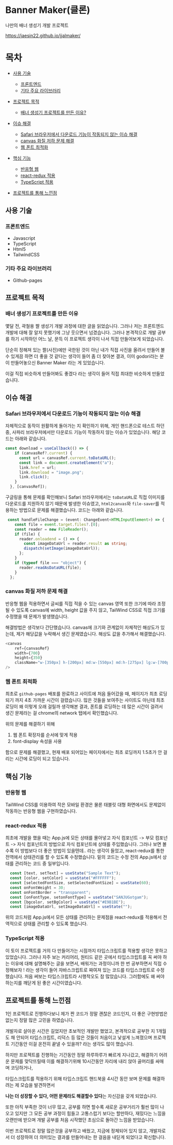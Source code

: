 # Banner Maker(클론)

나만의 배너 생성기 개발 프로젝트

https://jaesin22.github.io/jjalmaker/

# 목차

- [사용 기술](#사용-기술)
  - [프론트엔드](#프론트엔드)
  - [기타 주요 라이브러리](#기타-주요-라이브러리)
- [프로젝트 목적](#프로젝트-목적)
  - [배너 생성기 프로젝트를 만든 이유?](#배너-생성기-프로젝트를-만든-이유)
- [이슈 해결](#이슈-해결)
  - [Safari 브라우저에서 다운로드 기능이 작동되지 않는 이슈 해결](#Safari-브라우저에서-다운로드기능이-작동되지-않는-이슈-해결)
  - [canvas 화질 저하 문제 해결](#canvas-화질-저하-문제-해결)
  - [웹 폰트 최적화](#웹-폰트-최적화)
- [핵심 기능](#핵심-기능)

  - [반응형 웹](#반응형-웹)
  - [react-redux 적용](#react-redux-적용)
  - [TypeScript 적용](#TypeScript-적용)

- [프로젝트를 통해 느낀점](#프로젝트를-통해-느낀점)

## 사용 기술

### 프론트엔드

- Javascript
- TypeScript
- Html5
- TailwindCSS

### 기타 주요 라이브러리

- Github-pages

## 프로젝트 목적

### 배너 생성기 프로젝트를 만든 이유

몇달 전, 곽철용 짤 생성기 개발 과정에 대한 글을 읽었습니다. 그러나 저는 프론트엔드 개발에 대해 잘 알지 못했기에 그냥 웃으면서 넘겼습니다. 그러나 본격적으로 개발 공부를 하기 시작하던 어느 날, 문득 이 프로젝트 생각이 나서 직접 만들어보게 되었습니다.

단순히 정해져 있는 짤(사진)에만 국한된 것이 아닌 내가 직접 사진을 올려서 만들어 볼 수 있게끔 하면 더 좋을 것 같다는 생각이 들어 좀 더 찾아본 결과, 이미 godori라는 분이 만들어놓으신 Banner Maker 라는 게 있었습니다.

이걸 직접 비슷하게 만들어봐도 좋겠다 라는 생각이 들어 직접 최대한 비슷하게 만들었습니다.

## 이슈 해결

### Safari 브라우저에서 다운로드 기능이 작동되지 않는 이슈 해결

자체적으로 동작이 원활하게 돌아가는 지 확인하기 위해, 개인 핸드폰으로 테스트 하던 중, 사파리 브라우저에서만 다운로드 기능이 작동하지 않는 이슈가 있었습니다. 해당 코드는 아래와 같습니다.

```TypeScript
const download = useCallback(() => {
    if (canvasRef?.current) {
      const url = canvasRef.current.toDataURL();
      const link = document.createElement("a");
      link.href = url;
      link.download = "image.png";
      link.click();
    }
  }, [canvasRef]);
```

구글링을 통해 문제를 확인해보니 Safari 브라우저에서는 `toDataURL`로 직접 이미지를 다운로드를 지원하지 않기 때문에 발생한 이슈였고, `html2canvas`와 `file-saver`를 적용하는 방법으로 문제를 해결했습니다. 코드는 아래와 같습니다.

```TypeScript
 const handleFileChange = (event: ChangeEvent<HTMLInputElement>) => {
    const file = event.target.files?.[0];
    const reader = new FileReader();
    if (file) {
      reader.onloadend = () => {
        const imageDataUrl = reader.result as string;
        dispatch(setImage(imageDataUrl));
      };
    }
    if (typeof file === "object") {
      reader.readAsDataURL(file);
    }
  };
```

### canvas 화질 저하 문제 해결

반응형 웹을 적용하면서 글씨를 직접 적을 수 있는 canvas 영역 또한 크기에 따라 조정될 수 있도록 canvas에 width, height 값을 주지 않고, TailWind CSS로 직접 크기를 수정했을 때 문제가 발생했습니다.

해결방법은 생각보다 간단했습니다. canvas에 크기와 관계없이 자체적인 해상도가 있는데, 제가 해당값을 누락해서 생긴 문제였습니다. 해상도 값을 추가해서 해결했습니다.

```TypeScript
<canvas
    ref={canvasRef}
    width={700}
    height={350}
    className="w-[350px] h-[200px] md:w-[550px] md:h-[275px] lg:w-[700px] lg:h-[350px]"
/>
```

### 웹 폰트 최적화

최초로 `github-pages` 배포를 완료하고 사이트에 처음 들어갔을 때, 페이지가 최초 로딩되기 까지 4초 가까운 시간이 걸렸습니다. 많은 것들을 보여주는 사이트도 아닌데 최초 로딩이 왜 이렇게 오래 걸릴까 생각해본 결과, 폰트를 로딩하는 데 많은 시간이 걸려서 생긴 문제라는 걸 chrome의 network 탭에서 확인했습니다.

위의 문제를 해결하기 위해

1. 웹 폰트 확장자를 순서에 맞게 적용
2. font-display 속성을 사용

함으로 문제를 해결했고, 현재 배포 되어있는 페이지에서는 최초 로딩까지 1.5초가 안 걸리는 시간에 로딩이 되고 있습니다.

## 핵심 기능

### 반응형 웹

TailWind CSS를 이용하여 작은 모바일 환경은 물론 태블릿 대형 화면에서도 문제없이 작동하는 반응형 웹을 구현하였습니다.

### react-redux 적용

최초에 개발을 했을 때는 App.js에 모든 상태를 몰아넣고 자식 컴포넌트 -> 부모 컴포넌트 -> 자식 컴포넌트의 방법으로 자식 컴포넌트에 상태를 주입했습니다. 그러나 보면 볼수록 이 방법보다 더 좋은 방법이 있을텐데.. 라는 생각이 들었고, react-redux를 통한 전역에서 상태관리를 할 수 있도록 수정했습니다. 밑의 코드는 수정 전의 App.js에서 상태를 관리하는 코드 중 일부입니다.

```TypeScript
  const [text, setText] = useState("Sample Text");
  const [color, setColor] = useState("#FFFFFF");
  const [selectedFontSize, setSelectedFontSize] = useState(60);
  const onFontWeight = 30;
  const onFontBorder = "transparent";
  const [onFontType, setonFontType] = useState("SANJUGotgam");
  const [bgcolor, setBgColor] = useState("#E9B1BE");
  const [imageDataUrl, setImageDataUrl] = useState("");
```

위의 코드처럼 App.js에서 모든 상태를 관리하는 문제점을 react-redux를 적용해서 전역적으로 상태를 관리할 수 있도록 했습니다.

### TypeScript 적용

이 토이 프로젝트를 거의 다 만들어가는 시점까지 타입스크립트를 적용할 생각은 못하고 있었습니다. 그러나 자주 보는 커리어리, 원티드 같은 곳에서 타입스크립트를 꼭 써야 하는 이유에 대해 설명해주는 글을 보면서, 배워가는 과정이니까 한 번 공부하면서 직접 수정해보자 ! 라는 생각이 들어 자바스크립트로 짜여져 있는 코드를 타입스크립트로 수정했습니다.
처음 써보는 타입스크립트라 시행착오도 참 많았습니다. 그러함에도 왜 써야 하는지를 깨닫게 된 좋은 시간이였습니다.

## 프로젝트를 통해 느낀점

1인 프로젝트로 진행하다보니 제가 짠 코드가 정말 괜찮은 코드인지, 더 좋은 구현방법은 없는지 정말 많은 고민을 하였습니다.

개발자로 살아온 시간은 길었지만 초보적인 개발만 했었고, 본격적으로 공부한 지 1개월도 채 안되어 타입스크립트, 리덕스 등 많은 것들이 처음이고 낯설게 느껴졌으며 프로젝트 기간동안 이걸 온전히 끝낼 수 있을까? 라는 생각도 많이 했습니다.

하지만 프로젝트를 진행하는 기간동안 정말 하루하루가 빠르게 지나갔고, 해결하기 어려운 문제를 맞닥뜨릴때 이를 해결하기위해 10시간동안 자리에 내리 앉아 골머리를 싸매며 코딩하거나,

타입스크립트를 적용하기 위해 타입스크립트 핸드북을 4시간 동안 보며 문제를 해결하려는 제 모습을 발견하면서

**나는 더 성장할 수 있다, 어떤 문제라도 해결할수 있다**는 자신감을 갖게 되었습니다.

또한 아직 부족한 것이 너무 많고, 공부를 하면 할수록 새로운 공부거리가 훨씬 많이 나오고 있지만 그 모든 공부 과정이 힘들고 고통스럽기 보다는 할만하다, 재밌다는 느낌을 오랜만에 받으며 개발 공부를 처음 시작했던 초심으로 돌아간 느낌을 받았습니다.

이번 프로젝트로 정말 많은것을 공부하고 배웠고, 지금에 정체되어 있지 않고, 개발자로서 더 성장하여 더 의미있는 결과를 만들어내는 한 걸음을 내딛게 되었다고 확신합니다.
